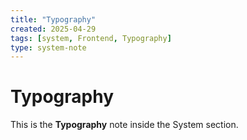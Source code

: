 ```yaml
---
title: "Typography"
created: 2025-04-29
tags: [system, Frontend, Typography]
type: system-note
---
```


# Typography

This is the **Typography** note inside the System section.
